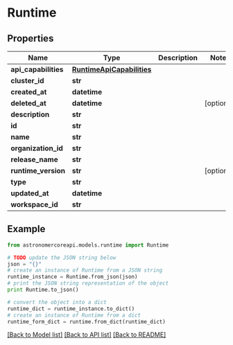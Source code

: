 # Runtime


## Properties
Name | Type | Description | Notes
------------ | ------------- | ------------- | -------------
**api_capabilities** | [**RuntimeApiCapabilities**](RuntimeApiCapabilities.md) |  | 
**cluster_id** | **str** |  | 
**created_at** | **datetime** |  | 
**deleted_at** | **datetime** |  | [optional] 
**description** | **str** |  | 
**id** | **str** |  | 
**name** | **str** |  | 
**organization_id** | **str** |  | 
**release_name** | **str** |  | 
**runtime_version** | **str** |  | [optional] 
**type** | **str** |  | 
**updated_at** | **datetime** |  | 
**workspace_id** | **str** |  | 

## Example

```python
from astronomercoreapi.models.runtime import Runtime

# TODO update the JSON string below
json = "{}"
# create an instance of Runtime from a JSON string
runtime_instance = Runtime.from_json(json)
# print the JSON string representation of the object
print Runtime.to_json()

# convert the object into a dict
runtime_dict = runtime_instance.to_dict()
# create an instance of Runtime from a dict
runtime_form_dict = runtime.from_dict(runtime_dict)
```
[[Back to Model list]](../README.md#documentation-for-models) [[Back to API list]](../README.md#documentation-for-api-endpoints) [[Back to README]](../README.md)


